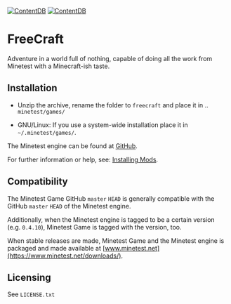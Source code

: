[![ContentDB](https://content.minetest.net/packages/KanuX/freecraft/shields/title/)](https://content.minetest.net/packages/KanuX/freecraft/)
[![ContentDB](https://content.minetest.net/packages/KanuX/freecraft/shields/downloads/)](https://content.minetest.net/packages/KanuX/freecraft/)

# FreeCraft

Adventure in a world full of nothing, capable of doing all the work from Minetest with a Minecraft-ish taste.

## Installation

- Unzip the archive, rename the folder to `freecraft` and
place it in .. `minetest/games/`

- GNU/Linux: If you use a system-wide installation place it in `~/.minetest/games/`.

The Minetest engine can be found at [GitHub](https://github.com/minetest/minetest).

For further information or help, see: [Installing Mods](https://wiki.minetest.net/Installing_Mods).

## Compatibility

The Minetest Game GitHub `master` `HEAD` is generally compatible with the GitHub
`master` `HEAD` of the Minetest engine.

Additionally, when the Minetest engine is tagged to be a certain version (e.g.
`0.4.10`), Minetest Game is tagged with the version, too.

When stable releases are made, Minetest Game and the Minetest engine is packaged 
and made available at [www.minetest.net](https://www.minetest.net/downloads/).

## Licensing

See `LICENSE.txt`

